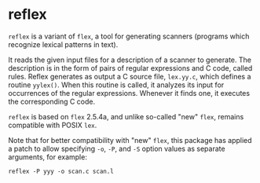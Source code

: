 # reflex

`reflex` is a variant of `flex`, a tool for generating scanners (programs
which recognize lexical patterns in text).

It reads the given input files for a description of a scanner to generate. The
description is in the form of pairs of regular expressions and C code, called
rules. Reflex generates as output a C source file, `lex.yy.c`, which defines a
routine `yylex()`. When this routine is called, it analyzes its input for
occurrences of the regular expressions. Whenever it finds one, it executes the
corresponding C code.

`reflex` is based on `flex` 2.5.4a, and unlike so-called "new" `flex`, remains
compatible with POSIX `lex`.

Note that for better compatibility with "new" `flex`, this package has applied
a patch to allow specifying `-o`, `-P`, and `-S` option values as separate
arguments, for example:

```
reflex -P yyy -o scan.c scan.l
```
